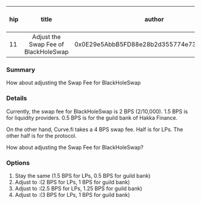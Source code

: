 | hip | title | author | created | duration | Snapshot Block Number |
|----------|:----------:|:----------:|:----------:|:----------:|:----------:|
| 11 | Adjust the Swap Fee of BlackHoleSwap | 0x0E29e5AbbB5FD88e28b2d355774e73BD47dE3bcd | 2020-09-25 12:00 | 1 | 10932256 |

### Summary
How about adjusting the Swap Fee for BlackHoleSwap

### Details

Currently, the swap fee for BlackHoleSwap is 2 BPS (2/10,000). 1.5 BPS is for liquidity providers. 0.5 BPS is for the guild bank of Hakka Finance. 

On the other hand, Curve.fi takes a 4 BPS swap fee. Half is for LPs. The other half is for the protocol.

How about adjusting the Swap Fee for BlackHoleSwap? 

### Options
1. Stay the same (1.5 BPS for LPs, 0.5 BPS for guild bank)
2. Adjust to :(2 BPS for LPs, 1 BPS for guild bank)
3. Adjust to :(2.5 BPS for LPs, 1.25 BPS for guild bank)
4. Adjust to :(3 BPS for LPs, 1 BPS for guild bank)
